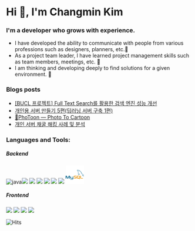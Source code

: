 <h1>Hi 👋, I'm Changmin Kim</h1>
<h3>I'm a developer who grows with experience.</h3>

- I have developed the ability to communicate with people from various professions such as designers, planners, etc.🦻
- As a project team leader, I have learned project management skills such as team members, meetings, etc. 👏
- I am thinking and developing deeply to find solutions for a given environment. 🦜

### Blogs posts
<!-- BLOG-POST-LIST:START -->
- [[BUCL 프로젝트] Full Text Search를 활용한 검색 엔진 성능 개선](https://ckdals29672.tistory.com/54)
- [개인용 서버 만들기 5편(딥러닝 서버 구축 1편)](https://ckdals29672.tistory.com/12)
- [🎨PhoToon — Photo To Cartoon](https://medium.com/@ckdals29672/photoon-photo-to-cartoon-1fda85b2b3ba)
- [개인 서버 채굴 해킹 사례 및 분석](https://ckdals29672.tistory.com/31)
<!-- BLOG-POST-LIST:END -->

<h3 align="left">Languages and Tools:</h3>
<h5 align="left">Backend</h5>
<p align="left">
<img src="https://cdn.jsdelivr.net/gh/devicons/devicon@latest/icons/java/java-original-wordmark.svg" alt="java" height="50" /><img src="https://cdn.jsdelivr.net/gh/devicons/devicon@latest/icons/spring/spring-original-wordmark.svg" height="50" />
<img src="https://cdn.jsdelivr.net/gh/devicons/devicon@latest/icons/fastapi/fastapi-original-wordmark.svg" height="50" />      
<img src="https://cdn.jsdelivr.net/gh/devicons/devicon@latest/icons/rabbitmq/rabbitmq-original-wordmark.svg" height="50" />
<img src="https://cdn.jsdelivr.net/gh/devicons/devicon@latest/icons/amazonwebservices/amazonwebservices-plain-wordmark.svg" height="50" />
<img src="https://cdn.jsdelivr.net/gh/devicons/devicon@latest/icons/docker/docker-original-wordmark.svg" height="50" />
<img src="https://cdn.jsdelivr.net/gh/devicons/devicon@latest/icons/githubactions/githubactions-original.svg" height="50" />
<img src="https://raw.githubusercontent.com/devicons/devicon/master/icons/mysql/mysql-original-wordmark.svg" alt="mysql" height="50" />
</p>

<h5 align="left">Frontend</h5>
<p align="left">
<img src="https://cdn.jsdelivr.net/gh/devicons/devicon@latest/icons/html5/html5-original-wordmark.svg" height="50" />
<img src="https://cdn.jsdelivr.net/gh/devicons/devicon@latest/icons/css3/css3-original-wordmark.svg" height="50" />       
<img src="https://cdn.jsdelivr.net/gh/devicons/devicon@latest/icons/typescript/typescript-original.svg" height="50" />
<img src="https://cdn.jsdelivr.net/gh/devicons/devicon@latest/icons/react/react-original-wordmark.svg" height="50" />
</p>

<!--
<h5 align="left">Data</h5>
<p align="left">
<img src="https://cdn.jsdelivr.net/gh/devicons/devicon@latest/icons/tensorflow/tensorflow-original-wordmark.svg" height="50" />
<img src="https://cdn.jsdelivr.net/gh/devicons/devicon@latest/icons/opencv/opencv-original-wordmark.svg" height="50" />
<img src="https://cdn.jsdelivr.net/gh/devicons/devicon@latest/icons/selenium/selenium-original.svg" height="50" />   
</p>
-->

<img src="https://camo.githubusercontent.com/37fe325c5992c6c25b396cafa52bb75cf9ad26d07443f384defaf7a659d8484a/68747470733a2f2f686974732e736565796f756661726d2e636f6d2f6170692f636f756e742f696e63722f62616467652e7376673f75726c3d68747470732533412532462532466769746875622e636f6d253246626a6f3633303026636f756e745f62673d253233303837463930267469746c655f62673d2532333535353535352669636f6e3d2669636f6e5f636f6c6f723d253233453745374537267469746c653d76697369746f727326656467655f666c61743d66616c7365" alt="Hits" data-canonical-src="https://hits.seeyoufarm.com/api/count/incr/badge.svg?url=https%3A%2F%2Fgithub.com%2Fbjo6300&amp;count_bg=%23087F90&amp;title_bg=%23555555&amp;icon=&amp;icon_color=%23E7E7E7&amp;title=visitors&amp;edge_flat=false" style="max-width: 100%;">
